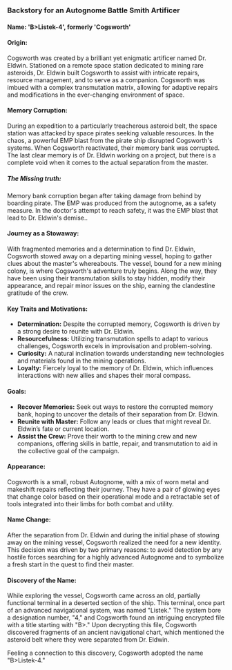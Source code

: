 ### Backstory for an Autognome Battle Smith Artificer

#### Name: 'B>Listek-4', formerly 'Cogsworth' 

#### Origin:
Cogsworth was created by a brilliant yet enigmatic artificer named Dr. Eldwin. Stationed on a remote space station dedicated to mining rare asteroids, Dr. Eldwin built Cogsworth to assist with intricate repairs, resource management, and to serve as a companion. Cogsworth was imbued with a complex transmutation matrix, allowing for adaptive repairs and modifications in the ever-changing environment of space.

#### Memory Corruption:
During an expedition to a particularly treacherous asteroid belt, the space station was attacked by space pirates seeking valuable resources. In the chaos, a powerful EMP blast from the pirate ship disrupted Cogsworth's systems. When Cogsworth reactivated, their memory bank was corrupted. The last clear memory is of Dr. Eldwin working on a project, but there is a complete void when it comes to the actual separation from the master. 

##### The Missing truth:
Memory bank corruption began after taking damage from behind by boarding pirate. The EMP was produced from the autognome, as a safety measure. In the doctor's attempt to reach safety, it was the EMP blast that lead to Dr. Eldwin's demise..

#### Journey as a Stowaway:
With fragmented memories and a determination to find Dr. Eldwin, Cogsworth stowed away on a departing mining vessel, hoping to gather clues about the master's whereabouts. The vessel, bound for a new mining colony, is where Cogsworth's adventure truly begins. Along the way, they have been using their transmutation skills to stay hidden, modify their appearance, and repair minor issues on the ship, earning the clandestine gratitude of the crew.

#### Key Traits and Motivations:
- **Determination:** Despite the corrupted memory, Cogsworth is driven by a strong desire to reunite with Dr. Eldwin.
- **Resourcefulness:** Utilizing transmutation spells to adapt to various challenges, Cogsworth excels in improvisation and problem-solving.
- **Curiosity:** A natural inclination towards understanding new technologies and materials found in the mining operations.
- **Loyalty:** Fiercely loyal to the memory of Dr. Eldwin, which influences interactions with new allies and shapes their moral compass.

#### Goals:
- **Recover Memories:** Seek out ways to restore the corrupted memory bank, hoping to uncover the details of their separation from Dr. Eldwin.
- **Reunite with Master:** Follow any leads or clues that might reveal Dr. Eldwin’s fate or current location.
- **Assist the Crew:** Prove their worth to the mining crew and new companions, offering skills in battle, repair, and transmutation to aid in the collective goal of the campaign.

#### Appearance:
Cogsworth is a small, robust Autognome, with a mix of worn metal and makeshift repairs reflecting their journey. They have a pair of glowing eyes that change color based on their operational mode and a retractable set of tools integrated into their limbs for both combat and utility.


#### Name Change:

After the separation from Dr. Eldwin and during the initial phase of stowing away on the mining vessel, Cogsworth realized the need for a new identity. This decision was driven by two primary reasons: to avoid detection by any hostile forces searching for a highly advanced Autognome and to symbolize a fresh start in the quest to find their master.

#### Discovery of the Name:

While exploring the vessel, Cogsworth came across an old, partially functional terminal in a deserted section of the ship. This terminal, once part of an advanced navigational system, was named "Listek." The system bore a designation number, "4," and Cogsworth found an intriguing encrypted file with a title starting with "B>." Upon decrypting this file, Cogsworth discovered fragments of an ancient navigational chart, which mentioned the asteroid belt where they were separated from Dr. Eldwin.

Feeling a connection to this discovery, Cogsworth adopted the name "B>Listek-4." 
